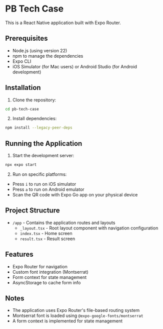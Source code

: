 # PB Tech Case

This is a React Native application built with Expo Router.

## Prerequisites

- Node.js (using version 22)
- npm to manage the dependencies
- Expo CLI
- iOS Simulator (for Mac users) or Android Studio (for Android development)

## Installation

1. Clone the repository:

```bash
cd pb-tech-case
```

2. Install dependencies:

```bash
npm install --legacy-peer-deps
```

## Running the Application

1. Start the development server:

```bash
npx expo start
```

2. Run on specific platforms:

- Press `i` to run on iOS simulator
- Press `a` to run on Android emulator
- Scan the QR code with Expo Go app on your physical device

## Project Structure

- `/app` - Contains the application routes and layouts
  - `_layout.tsx` - Root layout component with navigation configuration
  - `index.tsx` - Home screen
  - `result.tsx` - Result screen

## Features

- Expo Router for navigation
- Custom font integration (Montserrat)
- Form context for state management
- AsyncStorage to cache form info

## Notes

- The application uses Expo Router's file-based routing system
- Montserrat font is loaded using `@expo-google-fonts/montserrat`
- A form context is implemented for state management
